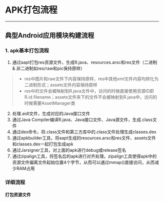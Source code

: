 # APK打包流程
---
## 典型Android应用模块构建流程
### 1. apk基本打包流程
1. 通过aapt打包res资源文件，生成R.java、resources.arsc和res文件（二进制 & 非二进制如res/raw和pic保持原样）
> * res中图片和raw文件下内容保持原样，res中其他xml文件内容均转化为二进制形式；assets文件内容保持原样
> * res中的文件会被映射到R.java文件中，访问的时候直接使用资源ID即R.id.filename；assets文件夹下的文件不会被映射到R.java中，访问的时候需要AssetManager类 

2. 处理.aidl文件，生成对应的Java接口文件
3. 通过Java Compiler编译R.java、Java接口文件、Java源文件，生成.class文件
4. 通过dex命令，将.class文件和第三方库中的.class文件处理生成classes.dex
5. 通过apkbuilder工具，将aapt生成的resources.arsc和res文件、assets文件和classes.dex一起打包生成apk
6. 通过Jarsigner工具，对上面的apk进行debug或release签名
7. 通过zipalign工具，将签名后的apk进行对齐处理。zipalign工具使得apk中的资源文件偏离文件起始位置4个字节，从而可以通过mmap()直接访问，从而减少RAM占用

### 详细流程
#### 打包资源文件

